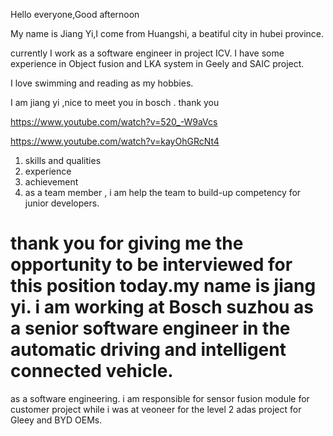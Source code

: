 Hello everyone,Good afternoon

My name is Jiang Yi,I come from Huangshi, a beatiful city in hubei province.

currently I work as a software engineer in project ICV.
 I have some experience in Object fusion and  LKA  system 
in Geely and SAIC project.

I love swimming and reading as my hobbies.

 I am jiang yi ,nice to meet you in bosch . thank you


https://www.youtube.com/watch?v=520_-W9aVcs

https://www.youtube.com/watch?v=kayOhGRcNt4

1. skills and qualities 
2. experience
3. achievement
4. as a team member , i am help the team to build-up competency for junior developers.

 # thank you for giving me the opportunity to be interviewed for this position today.my name is jiang yi. i am working at Bosch suzhou as a senior software engineer in the automatic driving and intelligent connected vehicle.
 as a software engineering. i am responsible for sensor fusion module for customer project while i was at veoneer for the level 2 adas project for Gleey and  BYD OEMs.




